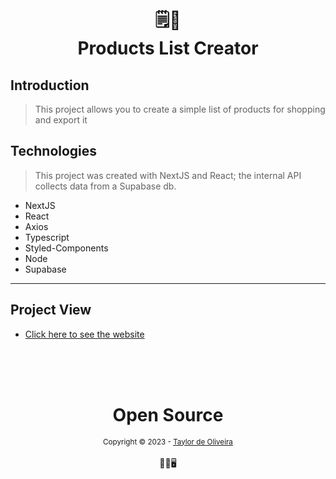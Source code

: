 <h1 align="center">
🗒️🛒<br> Products List Creator
</h1>

## Introduction
> This project allows you to create a simple list of products for shopping and export it

## Technologies
> This project was created with NextJS and React; the internal API collects data from a Supabase db.
- NextJS
- React
- Axios
- Typescript
- Styled-Components
- Node
- Supabase

---

## Project View
- [Click here to see the website](https://products-list-creator.vercel.app/)

<div align="center">
  <br/>
  <br/>
  <br/>
    <div>
      <h1>Open Source</h1>
      <sub>Copyright © 2023 - <a href="https://github.com/taylor-2t9">Taylor de Oliveira</sub></a>
    </div>
    <br/>
    👨‍💻🖥️
  </div>
